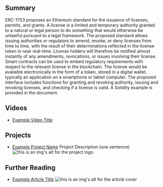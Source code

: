 ## Summary

ERC-1753 proposes an Ethereum standard for the issuance of licenses, permits, and grants. A license is a limited and temporary authority granted to a natural or legal person to do something that would otherwise be unlawful pursuant to a legal framework. The proposed standard allows issuing authorities or regulators to amend, revoke, or deny licenses from time to time, with the result of their determinations reflected in the license token in near real-time. License holders will therefore be notified almost instantly of any amendments, revocations, or issues involving their license. Smart contracts can be used to embed regulatory requirements with respect to the relevant license in the blockchain. The license would be available electronically in the form of a token, stored in a digital wallet, typically an application on a smartphone or tablet computer. The proposed interface includes functions for granting and revoking authority, issuing and revoking licenses, and checking if a license is valid. A Solidity example is provided in the document.

## Videos

- [Example Video Title](https://www.youtube.com/watch?v=TDGq4aeevgY)

## Projects

- [Example Project Name](https://xxxx.xxx/xxxxx) Project Description (one sentence) ![this is an img's alt for the project logo](https://xxxx.xxx/project-logo.xxx)

## Further Reading

- [Example Article Title](https://xxxx.xxx/xxxxx) ![this is an img's alt for the article cover](https://xxxx.xxx/article-cover.xxx)
